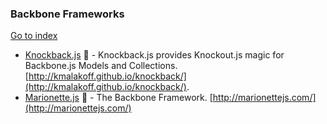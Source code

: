 ### Backbone Frameworks
[Go to index](https://github.com/cdleon/awesome-front-end#index)
- [Knockback.js](https://github.com/kmalakoff/knockback) :gift_heart: - Knockback.js provides Knockout.js magic for Backbone.js Models and Collections. [http://kmalakoff.github.io/knockback/](http://kmalakoff.github.io/knockback/).
- [Marionette.js](https://github.com/marionettejs/backbone.marionette) :gift_heart: - The Backbone Framework. [http://marionettejs.com/](http://marionettejs.com/)
